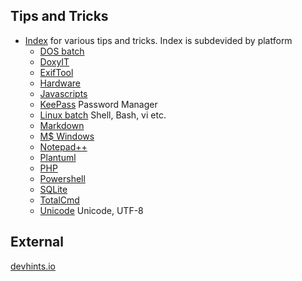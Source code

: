 

## Tips and Tricks


- [Index](/TipsAndTricks) for various tips and tricks. Index is subdevided by platform
   - [DOS batch](/TipsAndTricks/batch/) 
   - [DoxyIT](/TipsAndTricks/DoxyIT) 
   - [ExifTool](/TipsAndTricks/exiftool ) 
   - [Hardware](/TipsAndTricks/hardware)
   - [Javascripts](/TipsAndTricks/Javascript) 
   - [KeePass](/TipsAndTricks/keepass) Password Manager
   - [Linux batch](/TipsAndTricks/shell) Shell, Bash, vi etc.
   - [Markdown](/TipsAndTricks/Markdown)
   - [M$ Windows](/TipsAndTricks/windows)
   - [Notepad++](/TipsAndTricks/Notepad++/)
   - [Plantuml](/TipsAndTricks/plantuml) 
   - [PHP](/TipsAndTricks/Php)
   - [Powershell](/TipsAndTricks/Powershell)
   - [SQLite](/TipsAndTricks/SQLite/) <!--(See also: [SQLite](/SQLite) doublet??)-->
   - [TotalCmd](/TipsAndTricks/TotalCmd) 
   - [Unicode](/TipsAndTricks/unicode) Unicode, UTF-8 


## External

[devhints.io](https://devhints.io/)
